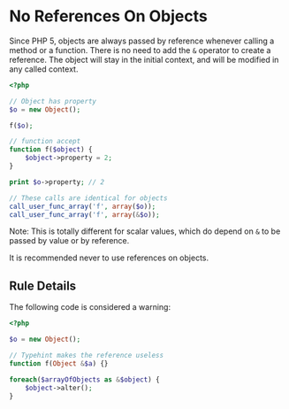 <!-- Good Practices -->
# No References On Objects

Since PHP 5, objects are always passed by reference whenever calling a method or a function. There is no need to add the `&` operator to create a reference. The object will stay in the initial context, and will be modified in any called context. 

```php
<?php

// Object has property
$o = new Object();

f($o);

// function accept 
function f($object) {
	$object->property = 2;
}

print $o->property; // 2

// These calls are identical for objects
call_user_func_array('f', array($o));
call_user_func_array('f', array(&$o));

```


Note: This is totally different for scalar values, which do depend on `&` to be passed by value or by reference. 

It is recommended never to use references on objects.


## Rule Details

The following code is considered a warning:

```php
<?php

$o = new Object();

// Typehint makes the reference useless
function f(Object &$a) {}

foreach($arrayOfObjects as &$object) {
	$object->alter();
}

```


